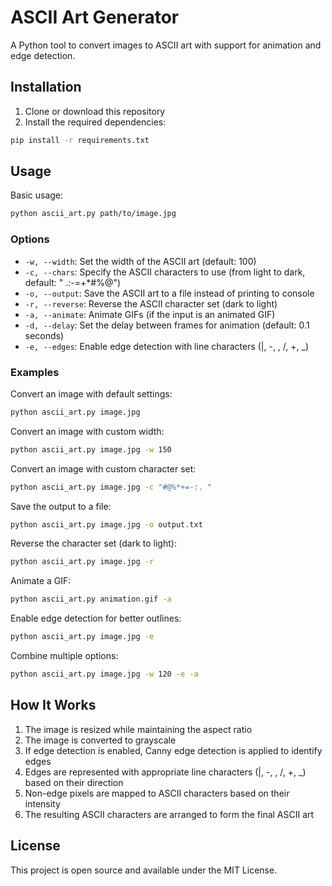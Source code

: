# ASCII Art Generator

A Python tool to convert images to ASCII art with support for animation and edge detection.

## Installation

1. Clone or download this repository
2. Install the required dependencies:

```bash
pip install -r requirements.txt
```

## Usage

Basic usage:

```bash
python ascii_art.py path/to/image.jpg
```

### Options

- `-w, --width`: Set the width of the ASCII art (default: 100)
- `-c, --chars`: Specify the ASCII characters to use (from light to dark, default: " .:-=+*#%@")
- `-o, --output`: Save the ASCII art to a file instead of printing to console
- `-r, --reverse`: Reverse the ASCII character set (dark to light)
- `-a, --animate`: Animate GIFs (if the input is an animated GIF)
- `-d, --delay`: Set the delay between frames for animation (default: 0.1 seconds)
- `-e, --edges`: Enable edge detection with line characters (|, -, \, /, +, _)

### Examples

Convert an image with default settings:
```bash
python ascii_art.py image.jpg
```

Convert an image with custom width:
```bash
python ascii_art.py image.jpg -w 150
```

Convert an image with custom character set:
```bash
python ascii_art.py image.jpg -c "#@%*+=-:. "
```

Save the output to a file:
```bash
python ascii_art.py image.jpg -o output.txt
```

Reverse the character set (dark to light):
```bash
python ascii_art.py image.jpg -r
```

Animate a GIF:
```bash
python ascii_art.py animation.gif -a
```

Enable edge detection for better outlines:
```bash
python ascii_art.py image.jpg -e
```

Combine multiple options:
```bash
python ascii_art.py image.jpg -w 120 -e -a
```

## How It Works

1. The image is resized while maintaining the aspect ratio
2. The image is converted to grayscale
3. If edge detection is enabled, Canny edge detection is applied to identify edges
4. Edges are represented with appropriate line characters (|, -, \, /, +, _) based on their direction
5. Non-edge pixels are mapped to ASCII characters based on their intensity
6. The resulting ASCII characters are arranged to form the final ASCII art

## License

This project is open source and available under the MIT License.
